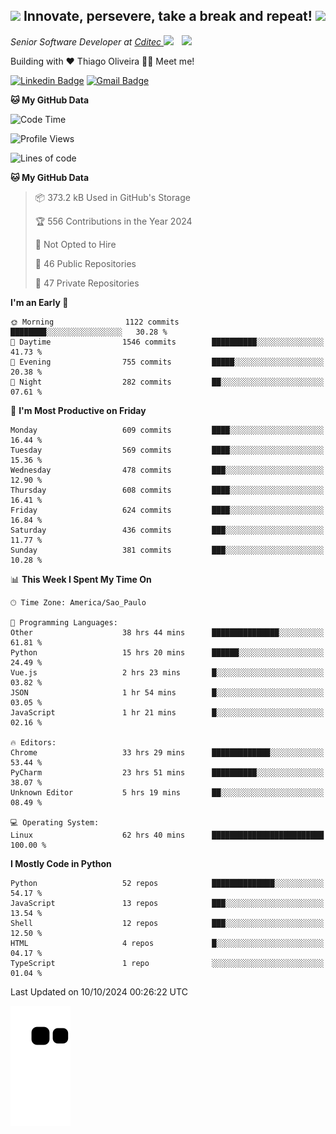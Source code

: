 <h2><img src="https://emojis.slackmojis.com/emojis/images/1531849430/4246/blob-sunglasses.gif?1531849430" width="30"/> Innovate, persevere, take a break and repeat! <img src="https://media.giphy.com/media/12oufCB0MyZ1Go/giphy.gif" width="50"></h2>
<img align='right' src="https://media.giphy.com/media/M9gbBd9nbDrOTu1Mqx/giphy.gif" width="230">
<p><em>Senior Software Developer at <a href="https://www.cditec.com.br/">Cditec
</a><img src="https://media.giphy.com/media/WUlplcMpOCEmTGBtBW/giphy.gif" width="30"> 
</em></p>



Building with ❤️ Thiago Oliveira 👋🏽 Meet me!

[![Linkedin Badge](https://img.shields.io/badge/-Thiago-blue?style=flat-square&logo=Linkedin&logoColor=white&link=https://www.linkedin.com/in/tgmarinho/)](https://www.linkedin.com/in/thiagoceconelo/) 
[![Gmail Badge](https://img.shields.io/badge/-thiceconelo@gmail.com-c14438?style=flat-square&logo=Gmail&logoColor=white&link=mailto:thiceconelo@gmail.com)](mailto:thiceconelo@gmail.com)

</em></p>

<!-- <span style="height ">
![Anurag's GitHub stats](https://github-readme-stats.vercel.app/api?username=arthurspk&show_icons=true&theme=tokyonight)
</span> -->

**🐱 My GitHub Data** 
<!--START_SECTION:waka-->
![Code Time](http://img.shields.io/badge/Code%20Time-1%2C946%20hrs%201%20min-blue)

![Profile Views](http://img.shields.io/badge/Profile%20Views-0-blue)

![Lines of code](https://img.shields.io/badge/From%20Hello%20World%20I%27ve%20Written-5.1%20million%20lines%20of%20code-blue)

**🐱 My GitHub Data** 

> 📦 373.2 kB Used in GitHub's Storage 
 > 
> 🏆 556 Contributions in the Year 2024
 > 
> 🚫 Not Opted to Hire
 > 
> 📜 46 Public Repositories 
 > 
> 🔑 47 Private Repositories 
 > 
**I'm an Early 🐤** 

```text
🌞 Morning                1122 commits        ████████░░░░░░░░░░░░░░░░░   30.28 % 
🌆 Daytime                1546 commits        ██████████░░░░░░░░░░░░░░░   41.73 % 
🌃 Evening                755 commits         █████░░░░░░░░░░░░░░░░░░░░   20.38 % 
🌙 Night                  282 commits         ██░░░░░░░░░░░░░░░░░░░░░░░   07.61 % 
```
📅 **I'm Most Productive on Friday** 

```text
Monday                   609 commits         ████░░░░░░░░░░░░░░░░░░░░░   16.44 % 
Tuesday                  569 commits         ████░░░░░░░░░░░░░░░░░░░░░   15.36 % 
Wednesday                478 commits         ███░░░░░░░░░░░░░░░░░░░░░░   12.90 % 
Thursday                 608 commits         ████░░░░░░░░░░░░░░░░░░░░░   16.41 % 
Friday                   624 commits         ████░░░░░░░░░░░░░░░░░░░░░   16.84 % 
Saturday                 436 commits         ███░░░░░░░░░░░░░░░░░░░░░░   11.77 % 
Sunday                   381 commits         ███░░░░░░░░░░░░░░░░░░░░░░   10.28 % 
```


📊 **This Week I Spent My Time On** 

```text
🕑︎ Time Zone: America/Sao_Paulo

💬 Programming Languages: 
Other                    38 hrs 44 mins      ███████████████░░░░░░░░░░   61.81 % 
Python                   15 hrs 20 mins      ██████░░░░░░░░░░░░░░░░░░░   24.49 % 
Vue.js                   2 hrs 23 mins       █░░░░░░░░░░░░░░░░░░░░░░░░   03.82 % 
JSON                     1 hr 54 mins        █░░░░░░░░░░░░░░░░░░░░░░░░   03.05 % 
JavaScript               1 hr 21 mins        █░░░░░░░░░░░░░░░░░░░░░░░░   02.16 % 

🔥 Editors: 
Chrome                   33 hrs 29 mins      █████████████░░░░░░░░░░░░   53.44 % 
PyCharm                  23 hrs 51 mins      ██████████░░░░░░░░░░░░░░░   38.07 % 
Unknown Editor           5 hrs 19 mins       ██░░░░░░░░░░░░░░░░░░░░░░░   08.49 % 

💻 Operating System: 
Linux                    62 hrs 40 mins      █████████████████████████   100.00 % 
```

**I Mostly Code in Python** 

```text
Python                   52 repos            ██████████████░░░░░░░░░░░   54.17 % 
JavaScript               13 repos            ███░░░░░░░░░░░░░░░░░░░░░░   13.54 % 
Shell                    12 repos            ███░░░░░░░░░░░░░░░░░░░░░░   12.50 % 
HTML                     4 repos             █░░░░░░░░░░░░░░░░░░░░░░░░   04.17 % 
TypeScript               1 repo              ░░░░░░░░░░░░░░░░░░░░░░░░░   01.04 % 
```




 Last Updated on 10/10/2024 00:26:22 UTC
<!--END_SECTION:waka-->

![Snake animation](https://github.com/rafaballerini/rafaballerini/blob/output/github-contribution-grid-snake.svg)


<!---
ceconelo/ceconelo is a ✨ special ✨ repository because its `README.md` (this file) appears on your GitHub profile.
You can click the Preview link to take a look at your changes.
--->
